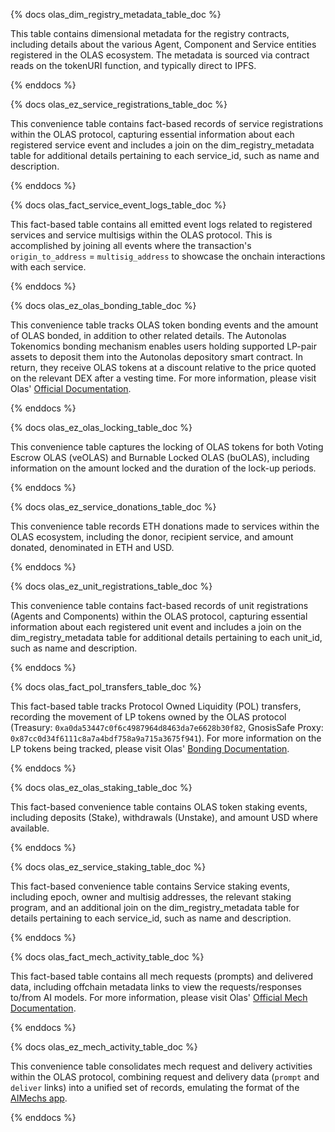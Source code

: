 {% docs olas_dim_registry_metadata_table_doc %}

This table contains dimensional metadata for the registry contracts, including details about the various Agent, Component and Service entities registered in the OLAS ecosystem. The metadata is sourced via contract reads on the tokenURI function, and typically direct to IPFS.

{% enddocs %}

{% docs olas_ez_service_registrations_table_doc %}

This convenience table contains fact-based records of service registrations within the OLAS protocol, capturing essential information about each registered service event and includes a join on the dim_registry_metadata table for additional details pertaining to each service_id, such as name and description.

{% enddocs %}

{% docs olas_fact_service_event_logs_table_doc %}

This fact-based table contains all emitted event logs related to registered services and service multisigs within the OLAS protocol. This is accomplished by joining all events where the transaction's `origin_to_address` = `multisig_address` to showcase the onchain interactions with each service.

{% enddocs %}

{% docs olas_ez_olas_bonding_table_doc %}

This convenience table tracks OLAS token bonding events and the amount of OLAS bonded, in addition to other related details. The Autonolas Tokenomics bonding mechanism enables users holding supported LP-pair assets to deposit them into the Autonolas depository smart contract. In return, they receive OLAS tokens at a discount relative to the price quoted on the relevant DEX after a vesting time. For more information, please visit Olas' [Official Documentation](https://docs.autonolas.network/protocol/tokenomics/#incentivizing-software-developers).

{% enddocs %}

{% docs olas_ez_olas_locking_table_doc %}

This convenience table captures the locking of OLAS tokens for both Voting Escrow OLAS (veOLAS) and Burnable Locked OLAS (buOLAS), including information on the amount locked and the duration of the lock-up periods.

{% enddocs %}

{% docs olas_ez_service_donations_table_doc %}

This convenience table records ETH donations made to services within the OLAS ecosystem, including the donor, recipient service, and amount donated, denominated in ETH and USD.

{% enddocs %}

{% docs olas_ez_unit_registrations_table_doc %}

This convenience table contains fact-based records of unit registrations (Agents and Components) within the OLAS protocol, capturing essential information about each registered unit event and includes a join on the dim_registry_metadata table for additional details pertaining to each unit_id, such as name and description.

{% enddocs %}

{% docs olas_fact_pol_transfers_table_doc %}

This fact-based table tracks Protocol Owned Liquidity (POL) transfers, recording the movement of LP tokens owned by the OLAS protocol (Treasury: `0xa0da53447c0f6c4987964d8463da7e6628b30f82`, GnosisSafe Proxy: `0x87cc0d34f6111c8a7a4bdf758a9a715a3675f941`). For more information on the LP tokens being tracked, please visit Olas' [Bonding Documentation](https://bond.olas.network/).

{% enddocs %}

{% docs olas_ez_olas_staking_table_doc %}

This fact-based convenience table contains OLAS token staking events, including deposits (Stake), withdrawals (Unstake), and amount USD where available.

{% enddocs %}

{% docs olas_ez_service_staking_table_doc %}

This fact-based convenience table contains Service staking events, including epoch, owner and multisig addresses, the relevant staking program, and an additional join on the dim_registry_metadata table for details pertaining to each service_id, such as name and description.

{% enddocs %}

{% docs olas_fact_mech_activity_table_doc %}

This fact-based table contains all mech requests (prompts) and delivered data, including offchain metadata links to view the requests/responses to/from AI models. For more information, please visit Olas' [Official Mech Documentation](https://docs.autonolas.network/product/mechkit/).

{% enddocs %}

{% docs olas_ez_mech_activity_table_doc %}

This convenience table consolidates mech request and delivery activities within the OLAS protocol, combining request and delivery data (`prompt` and `deliver` links) into a unified set of records, emulating the format of the [AIMechs app](https://aimechs.autonolas.network/mech). 

{% enddocs %}
